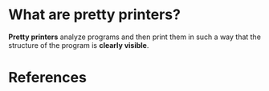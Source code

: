  # What are pretty printers? 
  
 **Pretty printers** analyze programs and then print them in such a way that the structure of the program is **clearly visible**.
  
 # References 
